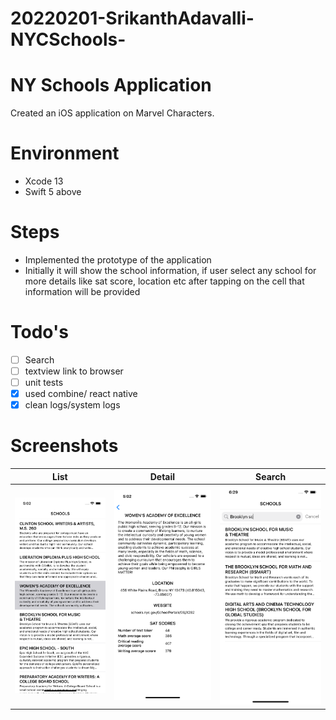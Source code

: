 # 20220201-SrikanthAdavalli-NYCSchools-

# NY Schools Application
Created an iOS application on Marvel Characters.

# Environment
- Xcode 13
- Swift 5 above

# Steps
- Implemented the prototype of the application
- Initially it will show the school information, if user select any school for more details like sat score, location etc after tapping on the cell that information will be provided

# Todo's
- [ ] Search
- [ ] textview link to browser 
- [ ] unit tests
- [x] used combine/ react native
- [x] clean logs/system logs

# Screenshots

| List      | Detail | Search |
| ----------- | ----------- | ------- |
| ![list](https://github.com/adavalli123/20220201-SrikanthAdavalli-NYCSchools-/blob/main/Resources/list.png) | ![detail](https://github.com/adavalli123/20220201-SrikanthAdavalli-NYCSchools-/blob/main/Resources/detail.png) | ![search](https://github.com/adavalli123/20220201-SrikanthAdavalli-NYCSchools-/blob/main/Resources/search.png) |
